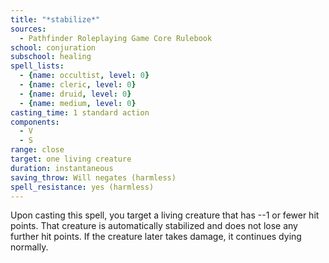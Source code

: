```yaml
---
title: "*stabilize*"
sources:
  - Pathfinder Roleplaying Game Core Rulebook
school: conjuration
subschool: healing
spell_lists:
  - {name: occultist, level: 0}
  - {name: cleric, level: 0}
  - {name: druid, level: 0}
  - {name: medium, level: 0}
casting_time: 1 standard action
components:
  - V
  - S
range: close
target: one living creature
duration: instantaneous
saving_throw: Will negates (harmless)
spell_resistance: yes (harmless)
---
```


Upon casting this spell, you target a living creature that has --1 or fewer hit points. That creature is automatically stabilized and does not lose any further hit points. If the creature later takes damage, it continues dying normally.

